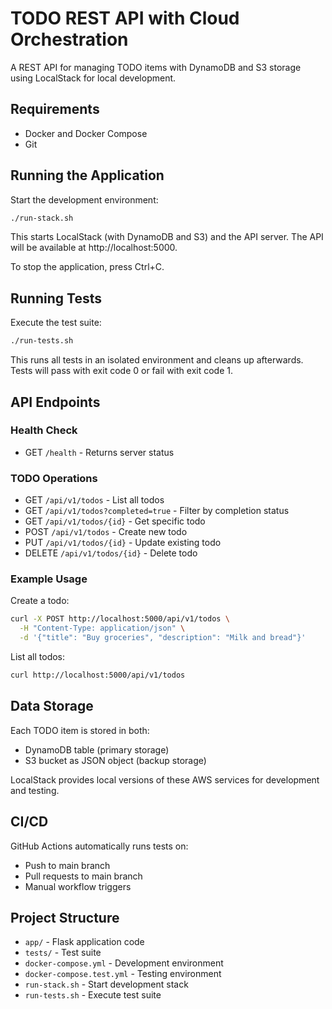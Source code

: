 # TODO REST API with Cloud Orchestration

A REST API for managing TODO items with DynamoDB and S3 storage using LocalStack for local development.

## Requirements
- Docker and Docker Compose
- Git

## Running the Application

Start the development environment:
```bash
./run-stack.sh
```

This starts LocalStack (with DynamoDB and S3) and the API server. The API will be available at http://localhost:5000.

To stop the application, press Ctrl+C.

## Running Tests

Execute the test suite:
```bash
./run-tests.sh
```

This runs all tests in an isolated environment and cleans up afterwards. Tests will pass with exit code 0 or fail with exit code 1.

## API Endpoints

### Health Check
- GET `/health` - Returns server status

### TODO Operations
- GET `/api/v1/todos` - List all todos
- GET `/api/v1/todos?completed=true` - Filter by completion status
- GET `/api/v1/todos/{id}` - Get specific todo
- POST `/api/v1/todos` - Create new todo
- PUT `/api/v1/todos/{id}` - Update existing todo
- DELETE `/api/v1/todos/{id}` - Delete todo

### Example Usage

Create a todo:
```bash
curl -X POST http://localhost:5000/api/v1/todos \
  -H "Content-Type: application/json" \
  -d '{"title": "Buy groceries", "description": "Milk and bread"}'
```

List all todos:
```bash
curl http://localhost:5000/api/v1/todos
```

## Data Storage

Each TODO item is stored in both:
- DynamoDB table (primary storage)
- S3 bucket as JSON object (backup storage)

LocalStack provides local versions of these AWS services for development and testing.

## CI/CD

GitHub Actions automatically runs tests on:
- Push to main branch
- Pull requests to main branch
- Manual workflow triggers

## Project Structure

- `app/` - Flask application code
- `tests/` - Test suite
- `docker-compose.yml` - Development environment
- `docker-compose.test.yml` - Testing environment
- `run-stack.sh` - Start development stack
- `run-tests.sh` - Execute test suite
